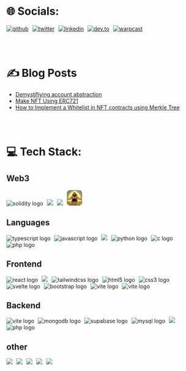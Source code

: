 <!-- <h1 align="center">Abdul Azeez V</h1>

# <img src="https://img.shields.io/badge/web3 developer-2B283A?logoColor=white" /> -->

<!-- <div style="display:flex; gap:10px; justify-content:center">
<img src="https://img.shields.io/badge/web3 developer-2B283A?style=for-the-badge&logoColor=white" />
<img src="https://img.shields.io/badge/blogger-2B283A?style=for-the-badge&logoColor=white" />

</div> -->


# 🌐 Socials:
<div align="left">

[![github](https://img.shields.io/badge/github-%2324292e.svg?&style=for-the-badge&logo=github&logoColor=white)](https://github.com/abdxzi)
<img width="2">
[![twitter](https://img.shields.io/badge/twitter-%23000.svg?&style=for-the-badge&logo=x&logoColor=white)](https://twitter.com/abdxzi)
<img width="2">
[![linkedin](https://img.shields.io/badge/linkedin-%231E77B5.svg?&style=for-the-badge&logo=linkedin&logoColor=white)](https://linkedin.com/in/abdul-azeez-v)
<img width="2">
[![dev.to](https://img.shields.io/badge/dev.to-%2308090A.svg?&style=for-the-badge&logo=dev.to&logoColor=white)](https://dev.to/abdxzi)
<img width="2">
[![warpcast](https://img.shields.io/badge/farcaster-8A61D2.svg?&style=for-the-badge&logo=farcaster&logoColor=white)](https://warpcast.com/abdxzi)

</div>

<br>
<br>


# ✍️ Blog Posts

<ul>
  <li>
    <a href="https://www.linkedin.com/pulse/demystifying-account-abstraction-introduction-abdul-azeez-mebmc/">Demystifiying account abstraction</a>
  </li>
  <li>
    <a href="https://dev.to/abdxzi/make-nft-using-erc721-243i">Make NFT Using ERC721</a>
  </li>
  <li>
    <a href="https://dev.to/abdxzi/how-to-implement-a-whitelist-in-nft-contracts-using-merkle-tree-4apk">How to Implement a Whitelist in NFT contracts using Merkle Tree</a>
  </li>
</ul> 

<br><br>

# 💻 Tech Stack:

<h2 align="left">Web3</h2>

<div align="left">
  <img src="https://cdn.jsdelivr.net/gh/devicons/devicon/icons/solidity/solidity-original.svg" height="40" alt="solidity logo"/>
  <img width="2" />
  <img src="https://skillicons.dev/icons?i=rust" height="40">
  <img width="2">
  <img src="https://cdn.jsdelivr.net/gh/devicons/devicon@latest/icons/hardhat/hardhat-original.svg" height="40" />
  <img width="2">
  <img src="https://raw.githubusercontent.com/foundry-rs/book/master/theme/card.png" height="40">

</div>

<h2 align="left">Languages</h2>

<div align="left">
  <img src="https://cdn.jsdelivr.net/gh/devicons/devicon/icons/typescript/typescript-original.svg" height="40" alt="typescript logo"  />
  <img width="2" />
  <img src="https://cdn.jsdelivr.net/gh/devicons/devicon/icons/javascript/javascript-original.svg" height="40" alt="javascript logo"  />
  <img width="2" />
  <img src="https://skillicons.dev/icons?i=rust" height="40">
  <img width="2" />
  <img src="https://cdn.jsdelivr.net/gh/devicons/devicon/icons/python/python-original.svg" height="40" alt="python logo"  />
  <img width="2" />
  <img src="https://skillicons.dev/icons?i=c" height="40" alt="c logo"  />
  <img width="2">
  <img src="https://skillicons.dev/icons?i=php" height="40" alt="php logo"  />
</div>

<h2 align="left">Frontend</h2>

<div align="left">
  <img src="https://cdn.jsdelivr.net/gh/devicons/devicon/icons/react/react-original.svg" height="40" alt="react logo"  />
  <img width="2">
  <img src="https://cdn.jsdelivr.net/gh/devicons/devicon@latest/icons/nextjs/nextjs-original.svg" height="40"/>  
  <img width="2">
  <img src="https://cdn.simpleicons.org/tailwindcss/06B6D4" height="40" alt="tailwindcss logo"  />
  <img width="2">
  <img src="https://cdn.jsdelivr.net/gh/devicons/devicon/icons/html5/html5-original.svg" height="40" alt="html5 logo"  />
  <img width="2">
  <img src="https://cdn.jsdelivr.net/gh/devicons/devicon/icons/css3/css3-original.svg" height="40" alt="css3 logo"  />
  <img width="2">
  <img src="https://cdn.jsdelivr.net/gh/devicons/devicon/icons/svelte/svelte-original.svg" height="40" alt="svelte logo"  />
  <img width="2">
  <img src="https://cdn.jsdelivr.net/gh/devicons/devicon/icons/bootstrap/bootstrap-original.svg" height="40" alt="bootstrap logo"  />
  <img width="2">
  <img src="https://skillicons.dev/icons?i=vite" height="40" alt="vite logo"  />
  <img width="2">
  <img src="https://skillicons.dev/icons?i=webpack" height="40" alt="vite logo"  />
</div>


<h2 align="left">Backend</h2>

<div align="left">
  <img src="https://skillicons.dev/icons?i=nodejs" height="40" alt="vite logo"  />
  <img width="2">
  <img src="https://cdn.jsdelivr.net/gh/devicons/devicon@latest/icons/mongodb/mongodb-plain-wordmark.svg" height="40" alt="mongodb logo"  />
  <img width="2">
  <img src="https://skillicons.dev/icons?i=supabase" height="40" alt="supabase logo"  />
  <img width="2">
  <img src="https://cdn.jsdelivr.net/gh/devicons/devicon/icons/mysql/mysql-original.svg" height="40" alt="mysql logo"  />
  <img width="2">
  <img src="https://cdn.jsdelivr.net/gh/devicons/devicon@latest/icons/postman/postman-original.svg" height="40"/>
  <img width="2">
  <img src="https://cdn.jsdelivr.net/gh/devicons/devicon/icons/php/php-original.svg" height="40" alt="php logo"  />
</div>

<h2 align="left">other</h2>
<div align="left">
  <img src="https://skillicons.dev/icons?i=flutter" height="40"/>
  <img width="2">
  <img src="https://skillicons.dev/icons?i=bash" height="40"/>
  <img width="2">
  <img src="https://skillicons.dev/icons?i=powershell" height="40" />
  <img width="2">
  <img src="https://skillicons.dev/icons?i=arduino" height="40" />
  <img width="2">
  <img src="https://cdn.jsdelivr.net/gh/devicons/devicon@latest/icons/selenium/selenium-original.svg" height="40" />
</div>
<br>